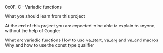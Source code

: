 0x0F. C - Variadic functions

What you should learn from this project

At the end of this project you are expected to be able to explain to anyone, without the help of Google:

What are variadic functions
How to use va_start, va_arg and va_end macros
Why and how to use the const type qualifier
